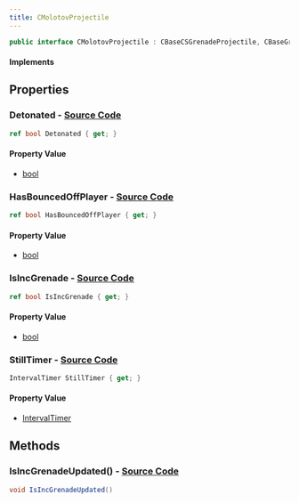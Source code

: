 ```yaml
---
title: CMolotovProjectile
---
```


```csharp
public interface CMolotovProjectile : CBaseCSGrenadeProjectile, CBaseGrenade, CBaseFlex, CBaseAnimGraph, CBaseModelEntity, CBaseEntity, CEntityInstance, ISchemaClass<CEntityInstance>, ISchemaClass<CBaseEntity>, ISchemaClass<CBaseModelEntity>, ISchemaClass<CBaseAnimGraph>, ISchemaClass<CBaseFlex>, ISchemaClass<CBaseGrenade>, ISchemaClass<CBaseCSGrenadeProjectile>, ISchemaClass<CMolotovProjectile>, ISchemaField, ISchemaClass, INativeHandle
```

#### Implements

## Properties

### **Detonated** - [Source Code](https://github.com/swiftly-solution/swiftlys2/blob/main/managed/src/SwiftlyS2.Generated/Schemas/Interfaces/CMolotovProjectile.cs#L18)

```csharp
ref bool Detonated { get; }
```

#### Property Value

- [bool](https://learn.microsoft.com/dotnet/api/system.boolean)

### **HasBouncedOffPlayer** - [Source Code](https://github.com/swiftly-solution/swiftlys2/blob/main/managed/src/SwiftlyS2.Generated/Schemas/Interfaces/CMolotovProjectile.cs#L22)

```csharp
ref bool HasBouncedOffPlayer { get; }
```

#### Property Value

- [bool](https://learn.microsoft.com/dotnet/api/system.boolean)

### **IsIncGrenade** - [Source Code](https://github.com/swiftly-solution/swiftlys2/blob/main/managed/src/SwiftlyS2.Generated/Schemas/Interfaces/CMolotovProjectile.cs#L16)

```csharp
ref bool IsIncGrenade { get; }
```

#### Property Value

- [bool](https://learn.microsoft.com/dotnet/api/system.boolean)

### **StillTimer** - [Source Code](https://github.com/swiftly-solution/swiftlys2/blob/main/managed/src/SwiftlyS2.Generated/Schemas/Interfaces/CMolotovProjectile.cs#L20)

```csharp
IntervalTimer StillTimer { get; }
```

#### Property Value

- [IntervalTimer](/docs/api/shared/schemadefinitions/intervaltimer)

## Methods

### **IsIncGrenadeUpdated()** - [Source Code](https://github.com/swiftly-solution/swiftlys2/blob/main/managed/src/SwiftlyS2.Generated/Schemas/Interfaces/CMolotovProjectile.cs#L24)

```csharp
void IsIncGrenadeUpdated()
```


